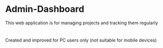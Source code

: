 # Admin-Dashboard
This web application is for managing projects and tracking them regularly
#
Created and improved for PC users only (not suitable for mobile devices)
